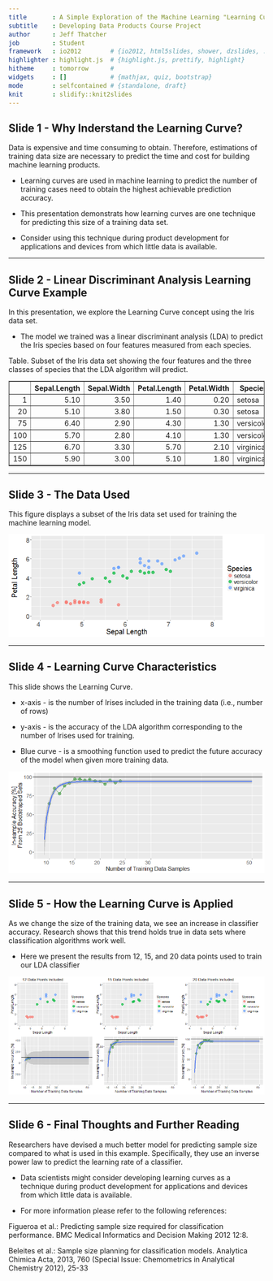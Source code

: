 ```yaml
---
title       : A Simple Exploration of the Machine Learning "Learning Curve"
subtitle    : Developing Data Products Course Project
author      : Jeff Thatcher
job         : Student
framework   : io2012        # {io2012, html5slides, shower, dzslides, ...}
highlighter : highlight.js  # {highlight.js, prettify, highlight}
hitheme     : tomorrow      # 
widgets     : []            # {mathjax, quiz, bootstrap}
mode        : selfcontained # {standalone, draft}
knit        : slidify::knit2slides
---
```

## Slide 1 - Why Inderstand the Learning Curve?
Data is expensive and time consuming to obtain. Therefore, estimations of training data size are necessary to predict the time and cost for building machine learning products.

* Learning curves are used in machine learning to predict the number of training cases need to obtain the highest achievable prediction accuracy.

* This presentation demonstrats how learning curves are one technique for predicting this size of a training data set.

* Consider using this technique during product development for applications and devices from which little data is available.

---
## Slide 2 - Linear Discriminant Analysis Learning Curve Example
In this presentation, we explore the Learning Curve concept using the Iris data set.

* The model we trained was a linear discriminant analysis (LDA) to predict the Iris species based on four features measured from each species.

Table. Subset of the Iris data set showing the four features and the three classes of species that the LDA algorithm will predict.

<!-- html table generated in R 3.2.3 by xtable 1.8-2 package -->
<!-- Sun Mar 20 17:04:57 2016 -->
<table border=1>
<tr> <th>  </th> <th> Sepal.Length </th> <th> Sepal.Width </th> <th> Petal.Length </th> <th> Petal.Width </th> <th> Species </th>  </tr>
  <tr> <td align="right"> 1 </td> <td align="right"> 5.10 </td> <td align="right"> 3.50 </td> <td align="right"> 1.40 </td> <td align="right"> 0.20 </td> <td> setosa </td> </tr>
  <tr> <td align="right"> 20 </td> <td align="right"> 5.10 </td> <td align="right"> 3.80 </td> <td align="right"> 1.50 </td> <td align="right"> 0.30 </td> <td> setosa </td> </tr>
  <tr> <td align="right"> 75 </td> <td align="right"> 6.40 </td> <td align="right"> 2.90 </td> <td align="right"> 4.30 </td> <td align="right"> 1.30 </td> <td> versicolor </td> </tr>
  <tr> <td align="right"> 100 </td> <td align="right"> 5.70 </td> <td align="right"> 2.80 </td> <td align="right"> 4.10 </td> <td align="right"> 1.30 </td> <td> versicolor </td> </tr>
  <tr> <td align="right"> 125 </td> <td align="right"> 6.70 </td> <td align="right"> 3.30 </td> <td align="right"> 5.70 </td> <td align="right"> 2.10 </td> <td> virginica </td> </tr>
  <tr> <td align="right"> 150 </td> <td align="right"> 5.90 </td> <td align="right"> 3.00 </td> <td align="right"> 5.10 </td> <td align="right"> 1.80 </td> <td> virginica </td> </tr>
   </table>




---
## Slide 3 - The Data Used
This figure displays a subset of the Iris data set used for training the machine learning model.



![plot of chunk unnamed-chunk-3](assets/fig/unnamed-chunk-3-1.png)

---
## Slide 4 - Learning Curve Characteristics

This slide shows the Learning Curve.

* x-axis - is the number of Irises included in the training data (i.e., number of rows)

* y-axis - is the accuracy of the LDA algorithm corresponding to the number of Irises used for training.

* Blue curve - is a smoothing function used to predict the future accuracy of the model when given more training data.

![plot of chunk unnamed-chunk-4](assets/fig/unnamed-chunk-4-1.png)


--- 
## Slide 5 - How the Learning Curve is Applied
As we change the size of the training data, we see an increase in classifier accuracy. Research shows that this trend holds true in data sets where classification algorithms work well.

* Here we present the results from  12, 15, and 20 data points used to train our LDA classifier

![plot of chunk unnamed-chunk-5](assets/fig/unnamed-chunk-5-1.png)

---
## Slide 6 - Final Thoughts and Further Reading
Researchers have devised a much better model for predicting sample size compared to what is used in this example. Specifically, they use an inverse power law to predict the learning rate of a classifier.

* Data scientists might consider developing learning curves as a technique during product development for applications and devices from which little data is available.

* For more information please refer to the following references:

Figueroa et al.: Predicting sample size required for classification performance. BMC Medical Informatics and Decision Making 2012 12:8.

Beleites et al.: Sample size planning for classification models. Analytica Chimica Acta, 2013, 760 (Special Issue: Chemometrics in Analytical Chemistry 2012), 25-33

